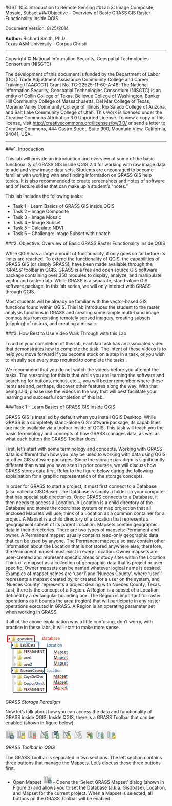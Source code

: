 #GST 105: Introduction to Remote Sensing
##Lab 3:  Image Composite, Mosaic, Subset
###Objective – Overview of Basic GRASS GIS Raster Functionality inside QGIS 

Document Version: 8/25/2014

**Author:**
Richard Smith, Ph.D.  
Texas A&M University - Corpus Christi

---

Copyright © National Information Security, Geospatial Technologies Consortium (NISGTC)

The development of this document is funded by the Department of Labor (DOL) Trade Adjustment Assistance Community College and Career Training (TAACCCT) Grant No.  TC-22525-11-60-A-48; The National Information Security, Geospatial Technologies Consortium (NISGTC) is an entity of Collin College of Texas, Bellevue College of Washington, Bunker Hill Community College of Massachusetts, Del Mar College of Texas, Moraine Valley Community College of Illinois, Rio Salado College of Arizona, and Salt Lake Community College of Utah.  This work is licensed under the Creative Commons Attribution 3.0 Unported License.  To view a copy of this license, visit http://creativecommons.org/licenses/by/3.0/ or send a letter to Creative Commons, 444 Castro Street, Suite 900, Mountain View, California, 94041, USA.  

---

###1. Introduction

This lab will provide an introduction and overview of some of the basic functionality of GRASS GIS inside QGIS 2.4 for working with raw image data to add and view image data sets.  Students are encouraged to become familiar with working with and finding information on GRASS GIS help topics.  It is also recommended to create screenshots and notes of software and of lecture slides that can make up a student’s “notes.”

This lab includes the following tasks:

+ Task 1 – Learn Basics of GRASS GIS inside QGIS
+ Task 2 – Image Composite
+ Task 3 – Image Mosaic
+ Task 4 – Image Subset
+ Task 5 – Calculate NDVI
+ Task 6 – Challenge: Image Subset with r.patch

###2. Objective: Overview of Basic GRASS Raster Functionality inside QGIS

While QGIS has a large amount of functionality, it only goes so far before its limits are reached.  To extend the functionality of QGIS, the capabilities of GRASS GIS (or simply GRASS), have been made available through the ‘GRASS’ toolbar in QGIS.  GRASS is a free and open source GIS software package containing over 350 modules to display, analyze, and manipulate vector and raster data.  While GRASS is a separate, stand-alone GIS software package, in this lab series, we will only interact with GRASS through QGIS.  

Most students will be already be familiar with the vector-based GIS functions found within QGIS.  This lab introduces the student to the raster analysis functions in GRASS and creating some simple multi-band image composites from existing remotely sensed imagery, creating subsets (clipping) of rasters, and creating a mosaic.

###3. How Best to Use Video Walk Through with this Lab

To aid in your completion of this lab, each lab task has an associated video that demonstrates how to complete the task.  The intent of these videos is to help you move forward if you become stuck on a step in a task, or you wish to visually see every step required to complete the tasks.

We recommend that you do not watch the videos before you attempt the tasks.  The reasoning for this is that while you are learning the software and searching for buttons, menus, etc…, you will better remember where these items are and, perhaps, discover other features along the way.  With that being said, please use the videos in the way that will best facilitate your learning and successful completion of this lab.

###Task 1 - Learn Basics of GRASS GIS inside QGIS

GRASS GIS is installed by default when you install QGIS Desktop. While GRASS is a completely stand-alone GIS software package, its capabilities are made available via a toolbar inside of QGIS.  This task will teach you the basic terminology and concepts of how GRASS manages data, as well as what each button the GRASS Toolbar does.

First, let’s start with some terminology and concepts.  Working with GRASS data is different than how you may be used to working with data using QGIS or other GIS software packages.  Since the storage paradigm is significantly different than what you have seen in prior courses, we will discuss how GRASS stores data first.  Refer to the figure below during the following explaination for a graphic representation of the storage concepts.

In order for GRASS to start a project, it must first connect to a Database (also called a GISDBase).  The Database is simply a folder on your computer that has special sub directories.  Once GRASS connects to a Database, it then needs to access a Location.  A Location is a child directory of the Database and stores the coordinate system or map projection that all enclosed Mapsets will use; think of a Location as a common container for a project.  A Mapset is a child directory of a Location that represents a geographical subset of its parent Location.  Mapsets contain geographic data in their directories.  There are two types of mapsets: Permanent and owner.  A Permanent mapset usually contains read-only geographic data that can be used by anyone.  The Permanent mapset also may contain other information about the Location that is not stored anywhere else, therefore, the Permanent mapset must exist in every Location.  Owner mapsets are user-created and represent specific areas or study sites within the Location.  Think of a mapset as a collection of geographic data that is project or user specific.  Owner mapsets can be named whatever logical name is desired.  Examples of mapset names are ‘user1’ and ‘Nueces County’, where ‘user1’ represents a mapset created by, or created for a user on the system, and ‘Nueces County’ represents a project dealing with Nueces County, Texas. Last, there is the concept of a Region.  A Region is a subset of a Location defined by a rectangular bounding box.  The Region is important for raster operations as it bounds the area (region) that will participate in any raster operations executed in GRASS.  A Region is an operating parameter set when working in GRASS.

If all of the above explaination was a little confusing, don’t worry, with practice in these labs, it will start to make more sense.

![GRASS Storage Paradigm](figures/GRASS_Storage_Paradigm.jpg)

*GRASS Storage Paradigm*

Now let’s talk about how you can access the data and functionality of GRASS inside QGIS.  Inside QGIS, there is a GRASS Toolbar that can be enabled (shown in figure below).

![GRASS Toolbar in QGIS](figures/GRASS_Toolbar_in_QGIS.png)

*GRASS Toolbar in QGIS*

The GRASS Toolbar is separated in two sections.  The left section contains three buttons that manage the Mapsets.  Let’s discuss these three buttons first.

- Open Mapset ![Open Mapset Button](figures/Open_Mapset_Button.png) - Opens the ‘Select GRASS Mapset’ dialog (shown in Figure 3) and allows you to set the Database (a.k.a. Gisdbase), Location, and Mapset for the current project.  When a Mapset is selected, all buttons on the GRASS Toolbar will be enabled.
